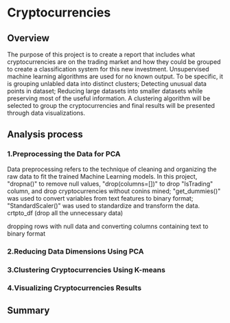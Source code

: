 # Cryptocurrencies
## Overview
The purpose of this project is to create a report that includes what cryptocurrencies are on the trading market and how they could be grouped to create a classification system for this new investment.
Unsupervised machine learning algorithms are used for no known output. To be specific, it is grouping unlabled data into distinct clusters; Detecting unusual data points in dataset; Reducing large datasets into smaller datasets while preserving most of the useful information.
A clustering algorithm will be selected to group the cryptocurrencies and final results will be presented through data visualizations. 

## Analysis process
### 1.Preprocessing the Data for PCA
Data preprocessing refers to the technique of cleaning and organizing the raw data to fit the trained Machine Learning models.
In this project, "dropna()" to remove null values, "drop(columns=[])" to drop "IsTrading" column, and drop cryptocurrencies without conins mined; "get_dummies()" was used to convert variables from text features to binary format; "StandardScaler()" was used to standardize and transform the data.
crtpto_df (drop all the unnecessary data)


dropping rows with null data and converting columns containing text to binary format
### 2.Reducing Data Dimensions Using PCA
### 3.Clustering Cryptocurrencies Using K-means
### 4.Visualizing Cryptocurrencies Results
## Summary





